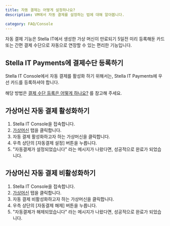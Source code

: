 ```yaml
---
title: 자동 결제는 어떻게 설정하나요?
description: VM에서 자동 결제를 설정하는 법에 대해 알아봅니다.

category: FAQ/Console
---
```


자동 결제 기능은 Stella IT에서 생성한 가상 머신이 만료되기 5일전 미리 등록해둔 카드 또는 간편 결제 수단으로 자동으로 연장할 수 있는 편리한 기능입니다.

## Stella IT Payments에 결제수단 등록하기
Stella IT Console에서 자동 결제를 활성화 하기 위해서는, Stella IT Payments에 우선 카드를 등록하셔야 합니다.

해당 방법은 [결제 수단 등록은 어떻게 하나요?](/faq/payments/how-to-set-billing-card) 를 참고해 주세요.

## 가상머신 자동 결제 활성화하기
1. Stella IT Console을 접속합니다.
2. [가상머신](https://console.stella-it.com/vm) 탭을 클릭합니다.
3. 자동 결제 활성화하고자 하는 가상머신을 클릭합니다.
2. 우측 상단의 [자동결제 설정] 버튼을 누릅니다.
3. "자동결제가 설정되었습니다" 라는 메시지가 나왔다면, 성공적으로 완료가 되었습니다.
## 가상머신 자동 결제 비활성화하기
1. Stella IT Console을 접속합니다.
2. [가상머신](https://console.stella-it.com/vm) 탭을 클릭합니다.
3. 자동 결제 비활성화하고자 하는 가상머신을 클릭합니다.
2. 우측 상단의 [자동결제 해제] 버튼을 누릅니다.
3. "자동결제가 해제되었습니다" 라는 메시지가 나왔다면, 성공적으로 완료가 되었습니다.
